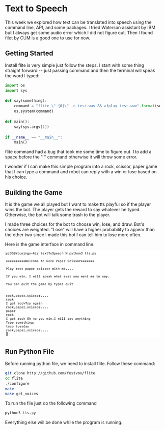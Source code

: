 # Text to Speech

This week we explored how text can be translated into speech using the command line, API, and some packages. I tried Waterson assistant by IBM but I always get some audio error which I did not figure out. Then I found filet by CUM is a good one to use for now. 

## Getting Started
Install flite is very simple just follow the steps. I start with some thing straight forward -- just passing command and then the terminal will speak the word I typed:
```python
import os
import sys

def say(something):
    command = "flite \" {0}\" -o test.wav && afplay test.wav".format(something)
    os.system(command)

def main():
    say(sys.argv[1])

if __name__ == "__main__":
    main()
```
flite command had a bug that took me some time to figure out. I to add a space before the " " command otherwise it will throw some error. 

I wonder if I can make this simple program into a rock, scissor, paper game that I can type a command and robot can reply with a win or lose based on his choice.

## Building the Game

It is the game we all played but I want to make tts playful so if the player wins the bot. The player gets the reward to say whatever he typed. Otherwise, the bot will talk some trash to the player.

I made three choices for the bot to choose win, lose, and draw. Bot's choices are weighted. "Lose" will have a higher probability to appear than the other two since I made this bot I can tell him to lose more often.

Here is the game interface in command line:

![interface](./assets/interface.png)

## Run Python File

Before running python file, we need to install flite. Follow these command:
```bash
git clone http://github.com/festvox/flite
cd flite
./configure
make
make get_voices
```
To run the file just do the following command
```bash
python3 tts.py
```
Everything else will be done while the program is running. 

